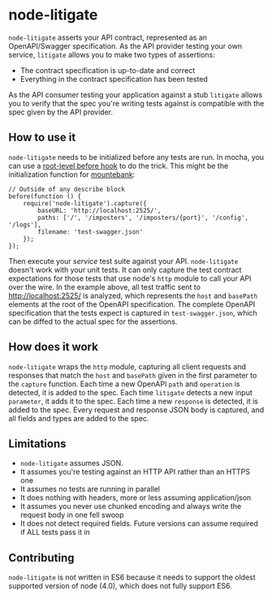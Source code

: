 # node-litigate

`node-litigate` asserts your API contract, represented as an OpenAPI/Swagger
specification. As the API provider testing your own service, `litigate` allows
you to make two types of assertions:

* The contract specification is up-to-date and correct
* Everything in the contract specification has been tested

As the API consumer testing your application against a stub `litigate` allows
you to verify that the spec you're writing tests against is compatible with
the spec given by the API provider.

## How to use it

`node-litigate` needs to be initialized before any tests are run. In mocha, you can
use a [root-level before hook](https://mochajs.org/#root-level-hooks) to do the trick.
This might be the initialization function for [mountebank](https://github.com/bbyars/mountebank):

````
// Outside of any describe block
before(function () {
    require('node-litigate').capture({
        baseURL: 'http://localhost:2525/',
        paths: ['/', '/imposters', '/imposters/{port}', '/config', '/logs'],
        filename: 'test-swagger.json'
    });
});
````

Then execute your _service_ test suite against your API. `node-litigate` doesn't work
with your unit tests. It can only capture the test contract expectations for those
tests that use node's `http` module to call your API over the wire. In the example
above, all test traffic sent to <http://localhost:2525/> is analyzed, which represents
the `host` and `basePath` elements at the root of the OpenAPI specification.
The complete OpenAPI specification that the tests expect is captured in
`test-swagger.json`, which can be diffed to the actual spec for the assertions.

## How does it work

`node-litigate` wraps the `http` module, capturing all client requests and responses
that match the `host` and `basePath` given in the first parameter to the `capture`
function. Each time a new OpenAPI `path` and `operation` is detected, it is added
to the spec. Each time `litigate` detects a new input `parameter`, it adds it to the
spec. Each time a new `response` is detected, it is added to the spec. Every request
and response JSON body is captured, and all fields and types are added to the spec.

## Limitations

* `node-litigate` assumes JSON.
* It assumes you're testing against an HTTP API rather than an HTTPS one
* It assumes no tests are running in parallel
* It does nothing with headers, more or less assuming application/json
* It assumes you never use chunked encoding and always write the request body in one fell swoop
* It does not detect required fields. Future versions can assume required if ALL tests pass it in

## Contributing

`node-litigate` is not written in ES6 because it needs to support the oldest
supported version of node (4.0), which does not fully support ES6.
